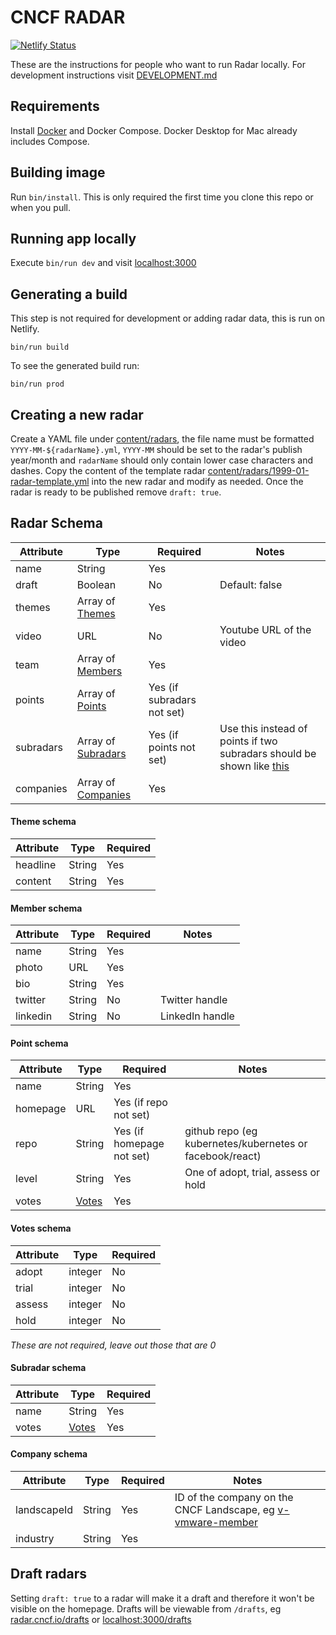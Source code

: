 # CNCF RADAR

[![Netlify Status](https://api.netlify.com/api/v1/badges/13db5650-29ee-47bd-92b3-b96025c85009/deploy-status)](https://app.netlify.com/sites/cncf-radar/deploys)

These are the instructions for people who want to run Radar locally. For development instructions visit 
[DEVELOPMENT.md](https://github.com/cncf/radar/blob/master/DEVELOPMENT.md) 

## Requirements

Install [Docker](https://www.docker.com/) and Docker Compose. Docker Desktop for Mac already includes Compose.

## Building image

Run `bin/install`. This is only required the first time you clone this repo or when you pull.

## Running app locally

Execute `bin/run dev` and visit [localhost:3000](http://localhost:3000)

## Generating a build

This step is not required for development or adding radar data, this is run on Netlify.

`bin/run build`

To see the generated build run:

`bin/run prod`

## Creating a new radar

Create a YAML file under [content/radars](content/radars), the file name must be formatted `YYYY-MM-${radarName}.yml`, `YYYY-MM` should be set to the radar's publish year/month and `radarName` should only contain lower case characters and dashes. Copy the content of the template radar [content/radars/1999-01-radar-template.yml](content/radars/1999-01-radar-template.yml) into the new radar and modify as needed. Once the radar is ready to be published remove `draft: true`.

## Radar Schema

| Attribute | Type | Required | Notes | 
| --- | --- | --- | --- | 
| name  | String | Yes | |
| draft  | Boolean | No | Default: false |
| themes | Array of [Themes](#theme-schema) | Yes | |
| video | URL | No | Youtube URL of the video |
| team | Array of [Members](#member-schema) | Yes | |
| points | Array of [Points](#point-schema) | Yes (if subradars not set) | |
| subradars | Array of [Subradars](#subradar-schema) | Yes (if points not set) | Use this instead of points if two subradars should be shown like [this](https://radar.cncf.io/2021-06-multicluster-management) |
| companies | Array of [Companies](#company-schema) | Yes | |

#### Theme schema

| Attribute | Type | Required | 
| --- | --- | --- |
| headline  | String | Yes |
| content | String | Yes |

#### Member schema

| Attribute | Type | Required | Notes |
| --- | --- | --- | --- |
| name  | String | Yes | | 
| photo | URL | Yes | | 
| bio | String | Yes | |
| twitter | String | No | Twitter handle  |
| linkedin | String | No | LinkedIn handle | 

#### Point schema

| Attribute | Type | Required | Notes |
| --- | --- | --- | --- |
| name  | String | Yes | | 
| homepage | URL | Yes (if repo not set) | |
| repo | String | Yes (if homepage not set) | github repo (eg kubernetes/kubernetes or facebook/react) |
| level | String | Yes | One of adopt, trial, assess or hold |
| votes | [Votes](#votes-schema) | Yes | |

#### Votes schema

| Attribute | Type | Required | 
| --- | --- | --- |
| adopt  | integer | No |
| trial  | integer | No |
| assess  | integer | No |
| hold  | integer | No |

_These are not required, leave out those that are 0_

#### Subradar schema

| Attribute | Type | Required |
| --- | --- | --- |
| name  | String | Yes |
| votes | [Votes](#votes) | Yes |

#### Company schema

| Attribute | Type | Required | Notes | 
| --- | --- | --- | --- |
| landscapeId  | String | Yes | ID of the company on the CNCF Landscape, eg [v-vmware-member](https://landscape.cncf.io/members?selected=v-mware-member) | 
| industry  | String | Yes | | 

## Draft radars

Setting `draft: true` to a radar will make it a draft and therefore it won't be visible on the homepage. Drafts will be viewable from `/drafts`, eg [radar.cncf.io/drafts](https://radar.cncf.io/drafts) or [localhost:3000/drafts](http://localhost:3000/drafts)
